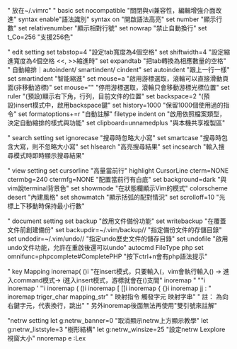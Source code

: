 " 放在~/.vimrc"
" basic
set nocompatible "關閉與vi兼容性，編輯增強介面改進"
syntax enable"語法識別"
syntax on "開啟語法高亮"
set number "顯示行數"
set relativenumber "顯示相對行號"
set nowrap "禁止自動換行"
set t_Co=256 "支援256色"

" edit setting
set tabstop=4 "設定tab寬度為4個空格"
set shiftwidth=4 "設定縮進寬度為4個空格 <<, >>縮進時"
set expandtab "把tab轉換為相應數量的空格"
" 自動縮排｜autoindent/ smartindent/ cindent"
set autoindent "跟上一行一樣"
set smartindent "智能縮進"
set mouse=a "啟用游標選取，滾輪可以直接滑動頁面(非移動游標)"
set mouse="" "停用游標選取，滾輪只會移動游標光標位置"
set ruler "(預設)顯示右下角，行列，目前文件的位置"
set backspace=2 "(預設)insert模式中，啟用backspace鍵"
set history=1000 "保留1000個使用過的指令"
set formatoptions+=r "自動註解"
filetype indent on "啟用依照檔案類型，決定自動縮排的樣式與功能"
set clipboard=unnamedplus "與本機共享複製區"

" search setting
set ignorecase "搜尋時忽略大小寫"
set smartcase "搜尋時包含大寫，則不忽略大小寫"
set hlsearch "高亮搜尋結果"
set incsearch "輸入搜尋模式時即時顯示搜尋結果"

" view setting
set cursorline "高量當前行"
highlight CursorLine cterm=NONE ctermbg=240 ctermfg=NONE "配置當前行有白底"
set background=dark "與vim說terminal背景色"
set showmode "在狀態欄顯示Vim的模式"
colorscheme desert "內建風格"
set showmatch "顯示括弧的配對情況"
set scrolloff=10 "光標上下移動時保持最小行數"

" document setting
set backup "啟用文件備份功能"
set writebackup "在覆蓋文件前創建備份"
set backupdir=~/.vim/backup//  "指定備份文件的存儲目錄"
set undodir=~/.vim/undo// "指定undo歷史文件的儲存目錄"
set undofile "啟用undo文件功能，允許在重啟後還可以undo"
autocmd FileType php set omnifunc=phpcomplete#CompletePHP "按下ctrl+n會有php語法提示"


" key Mapping
inoremap( ()<ESC>i "在insert模式，只要輸入(，vim會執行輸入() -> <ESC>進入command模式-> i進入insert模式，游標就會在()支間"
inoremap " ""<ESC>i
inoremap ' ''<ESC>i
inoremap ( ()<ESC>i
inoremap [ []<ESC>i
inoremap { {}<ESC>i
inoremap jj <ESC>:<backspace>
" inoremap  triger_char  mapping_str"
" 映射指令     觸發字元     映射字串"
" 註：<LEFT> 為向右鍵字元，<CR>代表換行，<ESC>跳出"
" 另外inoremap後面無法再使用"雙引號來註解"

"netrw setting
let g:netrw_banner=0 "取消顯示netrw上方顯示教學"
let g:netrw_liststyle=3 "樹形結構"
let g:netrw_winsize=25 "設定netrw Lexplore 視窗大小"
nnoremap <space>e <cmd>:Lex<cr>
